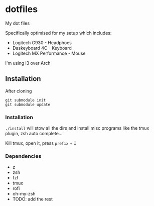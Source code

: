 # dotfiles
My dot files

Specifically optimised for my setup which includes:

* Logitech G930 - Headphoes 
* Daskeyboard 4C - Keyboard
* Logitech MX Performance - Mouse

I'm using i3 over Arch

## Installation

After cloning
```
git submodule init
git submodule update
```

### Installation
```./install``` will stow all the dirs and install misc programs like the tmux plugin, zsh auto complete...

Kill tmux, open it, press `prefix` + <kbd>I</kbd> 

### Dependencies
* z
* zsh
* fzf
* tmux
* rofi
* oh-my-zsh
* TODO: add the rest
